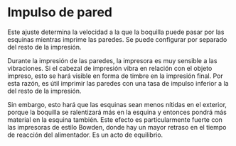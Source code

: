 Impulso de pared
====
Este ajuste determina la velocidad a la que la boquilla puede pasar por las esquinas mientras imprime las paredes. Se puede configurar por separado del resto de la impresión.

Durante la impresión de las paredes, la impresora es muy sensible a las vibraciones. Si el cabezal de impresión vibra en relación con el objeto impreso, esto se hará visible en forma de timbre en la impresión final. Por esta razón, es útil imprimir las paredes con una tasa de impulso inferior a la del resto de la impresión.

Sin embargo, esto hará que las esquinas sean menos nítidas en el exterior, porque la boquilla se ralentizará más en la esquina y entonces pondrá más material en la esquina también. Este efecto es particularmente fuerte con las impresoras de estilo Bowden, donde hay un mayor retraso en el tiempo de reacción del alimentador. Es un acto de equilibrio.